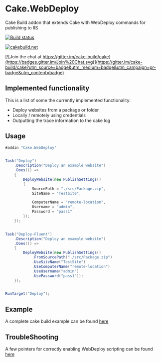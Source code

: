 # Cake.WebDeploy
Cake Build addon that extends Cake with WebDeploy commands for publishing to IIS

[![Build status](https://ci.appveyor.com/api/projects/status/rld9874ha4woe9m7?svg=true)](https://ci.appveyor.com/project/PhillipSharpe/cake-webdeploy)

[![cakebuild.net](https://img.shields.io/badge/WWW-cakebuild.net-blue.svg)](http://cakebuild.net/)

[![Join the chat at https://gitter.im/cake-build/cake](https://badges.gitter.im/Join%20Chat.svg)](https://gitter.im/cake-build/cake?utm_source=badge&utm_medium=badge&utm_campaign=pr-badge&utm_content=badge)



## Implemented functionality

This is a list of some the currently implemented functionality:

* Deploy websites from a package or folder
* Locally / remotely using credentials
* Outputting the trace information to the cake log



## Usage

```csharp
#addin "Cake.WebDeploy"


Task("Deploy")
    .Description("Deploy an example website")
    .Does(() =>
	{
		DeployWebsite(new PublishSettings()
		{
			SourcePath = "./src/Package.zip",
			SiteName = "TestSite",

			ComputerName = "remote-location",
			Username = "admin",
			Password = "pass1"
		});
	});


Task("Deploy-Fluent")
    .Description("Deploy an example website")
    .Does(() =>
	{
		DeployWebsite(new PublishSettings()
			.FromSourcePath("./src/Package.zip")
			.UseSiteName("TestSite")
			.UseComputerName("remote-location")
			.UseUsername("admin")
			.UsePassword("pass1"));
	});


RunTarget("Deploy");
```


## Example

A complete cake build example can be found [here](https://github.com/SharpeRAD/Cake.WebDeploy/blob/master/test/build.cake)



## TroubleShooting

A few pointers for correctly enabling WebDeploy scripting can be found [here](https://github.com/SharpeRAD/Cake.WebDeploy/blob/master/TroubleShooting.md)